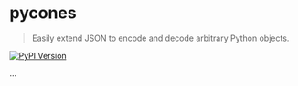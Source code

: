 # pycones

 > Easily extend JSON to encode and decode arbitrary Python objects.

[![PyPI Version][pypi-image]][pypi-url]

...

<!-- Badges: -->

[pypi-image]: https://img.shields.io/pypi/v/pycones
[pypi-url]: https://pypi.org/project/pycones
